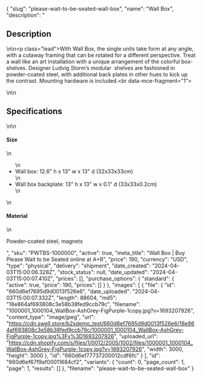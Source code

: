 {
  "slug": "please-wait-to-be-seated-wall-box",
  "name": "Wall Box",
  "description": "<h2>Description</h2>\n<!-- split -->\n<p class=\"lead\">With Wall Box, the single units take form at any angle, with a cutaway framing that can be rotated for a different perspective. Treat a wall like an art installation with a unique arrangement of the colorful box-shelves. Designer Ludvig Storm’s modular  shelves are fashioned in powder-coated steel, with additional back plates in other hues to kick up the contrast. Mounting hardware is included.<br data-mce-fragment=\"1\"></p>\n<!-- split -->\n<h2>Specifications</h2>\n<!-- split -->\n<h4>Size</h4>\n<ul>\n<li>Wall box: 12.6\" h x 13\" w x 13\" d (32x33x33cm)</li>\n<li>Wall box backplate: 13\" h x 13\" w x 0.1\" d (33x33x0.2cm)</li>\n</ul>\n<h4>Material</h4>\n<p>Powder-coated steel, magnets</p>",
  "sku": "PWTBS-1000000",
  "active": true,
  "meta_title": "Wall Box | Buy Please Wait to be Seated online at A+R",
  "price": 190,
  "currency": "USD",
  "type": "physical",
  "delivery": "shipment",
  "date_created": "2024-04-03T15:00:06.328Z",
  "stock_status": null,
  "date_updated": "2024-04-03T15:00:07.410Z",
  "prices": [],
  "purchase_options": {
    "standard": {
      "active": true,
      "price": 190,
      "prices": []
    }
  },
  "images": [
    {
      "file": {
        "id": "660d6ef7695d9d0013f526e6",
        "date_uploaded": "2024-04-03T15:00:07.332Z",
        "length": 88604,
        "md5": "18e864af693808c3e58b38fed9ccb79c",
        "filename": "1000001_1000104_WallBox-AshGrey-FigPurple-1copy.jpg?v=1693207926",
        "content_type": "image/jpeg",
        "url": "https://cdn.swell.store/b2sdemo_test/660d6ef7695d9d0013f526e6/18e864af693808c3e58b38fed9ccb79c/1000001_1000104_WallBox-AshGrey-FigPurple-1copy.jpg%3Fv%3D1693207926",
        "uploaded_url": "https://cdn.shopify.com/s/files/1/0012/2005/1002/files/1000001_1000104_WallBox-AshGrey-FigPurple-1copy.jpg?v=1693207926",
        "width": 3000,
        "height": 3000
      },
      "id": "660d6ef77737200012cdf6fc"
    }
  ],
  "id": "660d6ef67f9af00011684cf2",
  "variants": {
    "count": 0,
    "page_count": 1,
    "page": 1,
    "results": []
  },
  "filename": "please-wait-to-be-seated-wall-box"
}
